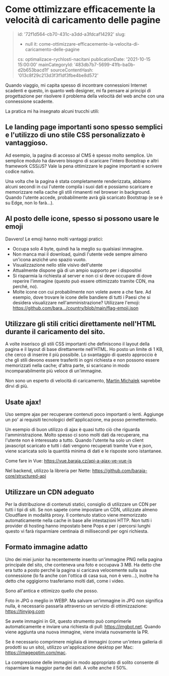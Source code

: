 Come ottimizzare efficacemente la velocità di caricamento delle pagine
======================================================================

> id: '72f1d564-cb70-431c-a3dd-a3fdcaf14292'
> slug:
> 	- null
> 	it: come-ottimizzare-efficacemente-la-velocita-di-caricamento-delle-pagine
> 
> cs: optimalizace-rychlosti-nacitani
> publicationDate: '2021-10-15 15:00:00'
> mainCategoryId: '483db7b7-5699-41fb-ba0b-d2b653bacd1f'
> sourceContentHash: '013c8f29c213d3f3f1df3fbe4be8d572'

Quando viaggio, mi capita spesso di incontrare connessioni Internet scadenti e questo, in quanto web designer, mi fa pensare ai principi di progettazione per risolvere il problema della velocità del web anche con una connessione scadente.

La pratica mi ha insegnato alcuni trucchi utili:

Le landing page importanti sono spesso semplici e l'utilizzo di uno stile CSS personalizzato è vantaggioso.
-----------------------------------------------------------------------------------

Ad esempio, la pagina di accesso al CMS è spesso molto semplice. Un semplice modulo ha davvero bisogno di scaricare l'intero Bootstrap e altri framework CSS/JS? Vale la pena ottimizzare le pagine importanti e scrivere codice nativo.

Una volta che la pagina è stata completamente renderizzata, abbiamo alcuni secondi in cui l'utente compila i suoi dati e possiamo scaricare e memorizzare nella cache gli stili rimanenti nel browser in background. Quando l'utente accede, probabilmente avrà già scaricato Bootstrap (e se è su Edge, non lo farà...).

Al posto delle icone, spesso si possono usare le emoji
-----------------------------------

Davvero! Le emoji hanno molti vantaggi pratici:

- Occupa solo 4 byte, quindi ha la meglio su qualsiasi immagine.
- Non manca mai il download, quindi l'utente vede sempre almeno un'icona anziché uno spazio vuoto.
- Visualizzazione nello stile visivo dell'utente
- Attualmente dispone già di un ampio supporto per i dispositivi
- Si risparmia la richiesta al server e non ci si deve occupare di dove reperire l'immagine (questo può essere ottimizzato tramite CDN, ma perché, no).
- Molte icone con cui probabilmente non volete avere a che fare. Ad esempio, dove trovare le icone delle bandiere di tutti i Paesi che si desidera visualizzare nell'amministrazione? Utilizzare l'emoji: https://github.com/bara.../country/blob/main/flag-emoji.json

Utilizzare gli stili critici direttamente nell'HTML durante il caricamento del sito.
------------------------------------------------------

A volte inserisco gli stili CSS importanti che definiscono il layout della pagina e il layout di base direttamente nell'HTML. Ho posto un limite di 1 KB, che cerco di inserire il più possibile. Lo svantaggio di questo approccio è che gli stili devono essere trasferiti in ogni richiesta e non possono essere memorizzati nella cache; d'altra parte, si scaricano in modo incomparabilmente più veloce di un'immagine.

Non sono un esperto di velocità di caricamento, [Martin Michalek](https://www.programia.cz/rozhovor-martin-michalek-rychlost-webu/) saprebbe dirvi di più.

Usate ajax!
--------------

Uso sempre ajax per recuperare contenuti poco importanti o lenti. Aggiunge un po' ai requisiti tecnologici dell'applicazione, ma posso permettermelo.

Un esempio di buon utilizzo di ajax è quasi tutto ciò che riguarda l'amministrazione. Molto spesso ci sono molti dati da recuperare, ma l'utente non è interessato a tutto. Quando l'utente ha solo un client javascript scaricato e tutti i dati vengono recuperati tramite Vue e json, viene scaricata solo la quantità minima di dati e le risposte sono istantanee.

Come fare in Vue: https://vue.baraja.cz/api-a-ajax-ve-vue-js

Nel backend, utilizzo la libreria per Nette: https://github.com/baraja-core/structured-api

Utilizzare un CDN adeguato
---------------------

Per la distribuzione di contenuti statici, consiglio di utilizzare un CDN per tutti i tipi di siti. Se non sapete come impostare un CDN, utilizzate almeno Cloudflare in modalità proxy. Il contenuto statico viene memorizzato automaticamente nella cache in base alle intestazioni HTTP. Non tutti i provider di hosting hanno impostato bene Pops e per i percorsi lunghi questo vi farà risparmiare centinaia di millisecondi per ogni richiesta.

Formato immagine adatto
---------------------

Uno dei miei junior ha recentemente inserito un'immagine PNG nella pagina principale del sito, che conteneva una foto e occupava 3 MB. Ha detto che era tutto a posto perché la pagina si caricava velocemente sulla sua connessione (lo fa anche con l'ottica di casa sua, non è vero...), inoltre ha detto che oggigiorno trasferiamo molti dati, come i video.

Sono all'antica e ottimizzo quello che posso.

Foto in JPG o meglio in WEBP. Ma salvare un'immagine in JPG non significa nulla, è necessario passarla attraverso un servizio di ottimizzazione: https://tinyjpg.com

Se avete immagini in Git, questo strumento può comprimerle automaticamente e inviare una richiesta di pull: https://imgbot.net. Quando viene aggiunta una nuova immagine, viene inviata nuovamente la PR.

Se è necessario comprimere migliaia di immagini (come un'intera galleria di prodotti su un sito), utilizzo un'applicazione desktop per Mac: https://imageoptim.com/mac.

La compressione delle immagini in modo appropriato di solito consente di risparmiare la maggior parte dei dati. A volte anche il 50%.
